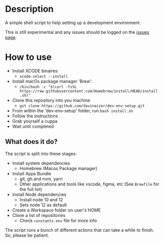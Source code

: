 # Description

A simple shell script to help setting up a development environment.

This is still experimental and any issues should be logged on the [issues page](../../issues).

# How to use

- Install XCODE binaires:
  - `xcode-select --install`
- Install macOs package manager 'Brew': 
  -  `/bin/bash -c "$(curl -fsSL https://raw.githubusercontent.com/Homebrew/install/HEAD/install.sh)"`
- Clone this repository into you machine
  - `git clone https://github.com/davinaizer/dev-env-setup.git`
- From within the 'dev-env-setup' folder, run `bash install.sh`
- Follow the instructions
- Grab yourself a cuppa
- Wait until completed

## What does it do?

The script is split into these stages:

- Install system dependencies
  - Homebrew (Macos Package manager)
- Install Apps Bundle
  - git, gh and nvm, yarn
  - Other applications and tools like vscode, figma, etc (See `Brewfile` for the full list)
- Install Node dependencies
  - Install node 10 and 12
  - Sets node 12 as default
- Create a Workspace folder on user's HOME
- Clone a list of repositories
  - Check `constants.env` file for more info

The script runs a bunch of different actions that can take a while to finish. So, please be patient.

